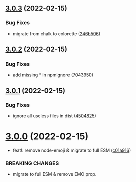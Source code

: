 ## [3.0.3](https://github.com/ivangabriele/bhala/compare/v3.0.2...v3.0.3) (2022-02-15)


### Bug Fixes

* migrate from chalk to colorette ([246b506](https://github.com/ivangabriele/bhala/commit/246b506ebc71b69c1c9436e9445a159d21d0101e))

## [3.0.2](https://github.com/ivangabriele/bhala/compare/v3.0.1...v3.0.2) (2022-02-15)


### Bug Fixes

* add missing * in npmignore ([7043950](https://github.com/ivangabriele/bhala/commit/7043950a09731c4a521523fade4c7327952cea12))

## [3.0.1](https://github.com/ivangabriele/bhala/compare/v3.0.0...v3.0.1) (2022-02-15)


### Bug Fixes

* ignore all useless files in dist ([4504825](https://github.com/ivangabriele/bhala/commit/45048254c31e3a813e8c19c8738cc36d9aa95e5a))

# [3.0.0](https://github.com/ivangabriele/bhala/compare/v2.1.0...v3.0.0) (2022-02-15)


* feat!: remove node-emoji & migrate to full ESM ([c01a916](https://github.com/ivangabriele/bhala/commit/c01a916ec68d1cf271e582a414f072dec70c644c))


### BREAKING CHANGES

* migrate to full ESM & remove EMO prop.
